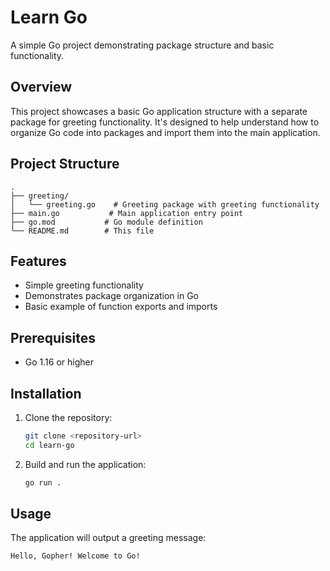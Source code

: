 # Learn Go

A simple Go project demonstrating package structure and basic functionality.

## Overview

This project showcases a basic Go application structure with a separate package for greeting functionality. It's designed to help understand how to organize Go code into packages and import them into the main application.

## Project Structure

```
.
├── greeting/
│   └── greeting.go    # Greeting package with greeting functionality
├── main.go           # Main application entry point
├── go.mod           # Go module definition
└── README.md        # This file
```

## Features

- Simple greeting functionality
- Demonstrates package organization in Go
- Basic example of function exports and imports

## Prerequisites

- Go 1.16 or higher

## Installation

1. Clone the repository:
   ```bash
   git clone <repository-url>
   cd learn-go
   ```

2. Build and run the application:
   ```bash
   go run .
   ```

## Usage

The application will output a greeting message:

```
Hello, Gopher! Welcome to Go!
```